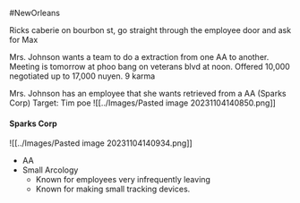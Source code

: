 #NewOrleans 

Ricks caberie on bourbon st, go straight through the employee door and ask for Max

Mrs. Johnson wants a team to do a extraction from one AA to another. Meeting is tomorrow at phoo bang on veterans blvd at noon. Offered 10,000 negotiated up to 17,000 nuyen.
9 karma

Mrs. Johnson has an employee that she wants retrieved from a AA (Sparks Corp)
Target: Tim poe
![[../Images/Pasted image 20231104140850.png]]
#### Sparks Corp
![[../Images/Pasted image 20231104140934.png]]
- AA
- Small Arcology
	- Known for employees very infrequently leaving
	- Known for making small tracking devices.